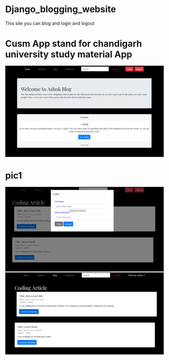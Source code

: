 # Django_blogging_website
This site  you can blog and login and logout


# Cusm App stand for chandigarh university study material App




![snap](snap/blog1.png)
# pic1
![snap](snap/blog2.png)
![snap](snap/blog3.png)

